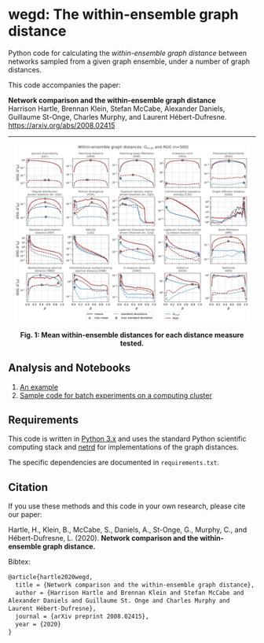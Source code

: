 # wegd: The within-ensemble graph distance
Python code for calculating the *within-ensemble graph distance* between networks
sampled from a given graph ensemble, under a number of graph distances.

This code accompanies the paper: 

**Network comparison and the within-ensemble graph distance**\
Harrison Hartle, Brennan Klein, Stefan McCabe, Alexander Daniels,
Guillaume St-Onge, Charles Murphy, and Laurent Hébert-Dufresne.
https://arxiv.org/abs/2008.02415

- - - -

<p align="center">
<img src="figs/pngs/gnp_rgg_wegd_p_n500.png" alt="example RGG ER" width="95%"/>
</p>

**<p align="center">Fig. 1: Mean within-ensemble distances for each distance measure tested.**

## Analysis and Notebooks

1. [An example](https://github.com/jkbren/wegd/blob/master/code/wegd-example.ipynb)
2. [Sample code for batch experiments on a computing cluster](https://github.com/jkbren/wegd/blob/master/cluster/)


## Requirements  <a name="requirements"/>

This code is written in [Python 3.x](https://www.python.org) and uses 
the standard Python scientific computing stack and [netrd](https://github.com/netsiphd/netrd/)
for implementations of the graph distances.

The specific dependencies are documented in `requirements.txt`.

## Citation   <a name="citation"/>

If you use these methods and this code in your own research, please cite our paper:

Hartle, H., Klein, B., McCabe, S., Daniels, A., St-Onge, G., Murphy, C.,
and Hébert-Dufresne, L. (2020).
**Network comparison and the within-ensemble graph distance.**

Bibtex: 
```text
@article{hartle2020wegd,
  title = {Network comparison and the within-ensemble graph distance},
  author = {Harrison Hartle and Brennan Klein and Stefan McCabe and Alexander Daniels and Guillaume St. Onge and Charles Murphy and Laurent Hébert-Dufresne},
  journal = {arXiv preprint 2008.02415},
  year = {2020}
}
```
